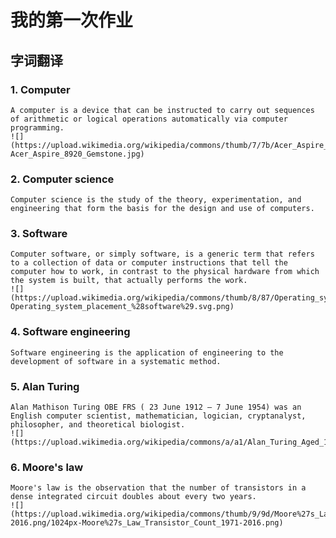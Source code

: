 # 我的第一次作业

## 字词翻译

### 1. Computer
    A computer is a device that can be instructed to carry out sequences of arithmetic or logical operations automatically via computer programming.
    ![](https://upload.wikimedia.org/wikipedia/commons/thumb/7/7b/Acer_Aspire_8920_Gemstone.jpg/1024px-Acer_Aspire_8920_Gemstone.jpg)
### 2. Computer science
    Computer science is the study of the theory, experimentation, and engineering that form the basis for the design and use of computers.
### 3. Software
    Computer software, or simply software, is a generic term that refers to a collection of data or computer instructions that tell the computer how to work, in contrast to the physical hardware from which the system is built, that actually performs the work.
    ![](https://upload.wikimedia.org/wikipedia/commons/thumb/8/87/Operating_system_placement_%28software%29.svg/250px-Operating_system_placement_%28software%29.svg.png)
### 4. Software engineering
    Software engineering is the application of engineering to the development of software in a systematic method.
### 5. Alan Turing
    Alan Mathison Turing OBE FRS ( 23 June 1912 – 7 June 1954) was an English computer scientist, mathematician, logician, cryptanalyst, philosopher, and theoretical biologist.
    ![](https://upload.wikimedia.org/wikipedia/commons/a/a1/Alan_Turing_Aged_16.jpg)
### 6. Moore's law
    Moore's law is the observation that the number of transistors in a dense integrated circuit doubles about every two years.
    ![](https://upload.wikimedia.org/wikipedia/commons/thumb/9/9d/Moore%27s_Law_Transistor_Count_1971-2016.png/1024px-Moore%27s_Law_Transistor_Count_1971-2016.png)